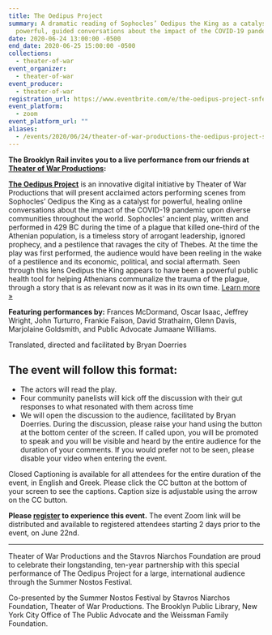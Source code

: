 ```yaml
---
title: The Oedipus Project
summary: A dramatic reading of Sophocles’ Oedipus the King as a catalyst for
  powerful, guided conversations about the impact of the COVID-19 pandemic
date: 2020-06-24 13:00:00 -0500
end_date: 2020-06-25 15:00:00 -0500
collections:
  - theater-of-war
event_organizer:
  - theater-of-war
event_producer:
  - theater-of-war
registration_url: https://www.eventbrite.com/e/the-oedipus-project-snfestival-registration-108463324724
event_platform:
  - zoom
event_platform_url: ""
aliases:
  - /events/2020/06/24/theater-of-war-productions-the-oedipus-project-snfestival/
---
```

**The Brooklyn Rail invites you to a live performance from our friends at [Theater of War Productions](https://theaterofwar.com):**

**[The Oedipus Project](https://theaterofwar.com/schedule/the-oedipus-project-snfestival)** is an innovative digital initiative by Theater of War Productions that will present acclaimed actors performing scenes from Sophocles’ Oedipus the King as a catalyst for powerful, healing online conversations about the impact of the COVID-19 pandemic upon diverse communities throughout the world. Sophocles’ ancient play, written and performed in 429 BC during the time of a plague that killed one-third of the Athenian population, is a timeless story of arrogant leadership, ignored prophecy, and a pestilence that ravages the city of Thebes. At the time the play was first performed, the audience would have been reeling in the wake of a pestilence and its economic, political, and social aftermath. Seen through this lens Oedipus the King appears to have been a powerful public health tool for helping Athenians communalize the trauma of the plague, through a story that is as relevant now as it was in its own time. [Learn more »](https://theaterofwar.com/schedule/the-oedipus-project-snfestival)

**Featuring performances by:** Frances McDormand, Oscar Isaac, Jeffrey Wright, John Turturro, Frankie Faison, David Strathairn, Glenn Davis, Marjolaine Goldsmith, and Public Advocate Jumaane Williams.

Translated, directed and facilitated by Bryan Doerries

## **The event will follow this format:**

* The actors will read the play.
* Four community panelists will kick off the discussion with their gut responses to what resonated with them across time
* We will open the discussion to the audience, facilitated by Bryan Doerries. During the discussion, please raise your hand using the button at the bottom center of the screen. If called upon, you will be promoted to speak and you will be visible and heard by the entire audience for the duration of your comments. If you would prefer not to be seen, please disable your video when entering the event.

Closed Captioning is available for all attendees for the entire duration of the event, in English and Greek. Please click the CC button at the bottom of your screen to see the captions. Caption size is adjustable using the arrow on the CC button.

**Please [register](https://www.eventbrite.com/e/the-oedipus-project-snfestival-registration-108463324724) to experience this event.** The event Zoom link will be distributed and available to registered attendees starting 2 days prior to the event, on June 22nd.

- - -

Theater of War Productions and the Stavros Niarchos Foundation are proud to celebrate their longstanding, ten-year partnership with this special performance of The Oedipus Project for a large, international audience through the Summer Nostos Festival.

Co-presented by the Summer Nostos Festival by Stavros Niarchos Foundation, Theater of War Productions. The Brooklyn Public Library, New York City Office of The Public Advocate and the Weissman Family Foundation.